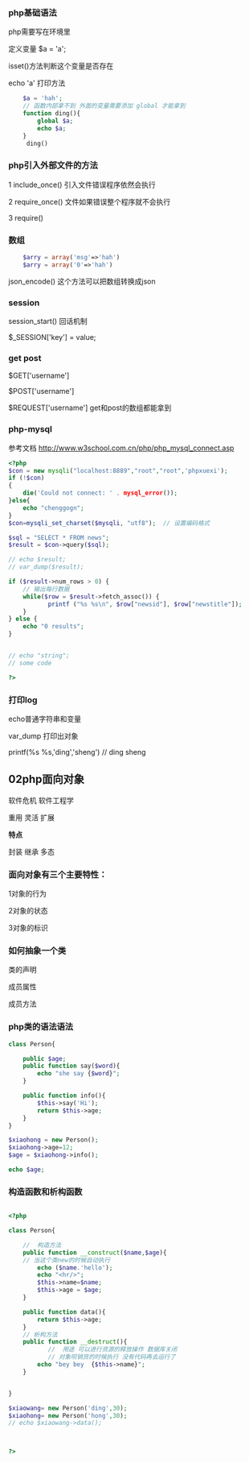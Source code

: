 ### php基础语法

php需要写在<?php ?>环境里

定义变量 $a = 'a';

isset()方法判断这个变量是否存在

echo 'a'  打印方法

```php
	$a = 'hah';
    // 函数内部拿不到 外面的变量需要添加 global 才能拿到
	function ding(){
		global $a;
		echo $a;
	}
	 ding()
```

### php引入外部文件的方法

1 include_once() 引入文件错误程序依然会执行

2 require_once() 文件如果错误整个程序就不会执行

3 require() 

### 数组

```php
    $arry = array('msg'=>'hah')
    $arry = array('0'=>'hah')
```
json_encode() 这个方法可以把数组转换成json

### session
session_start() 回话机制

$_SESSION['key'] = value;

### get post 

$GET['username']

$POST['username']

$REQUEST['username'] get和post的数组都能拿到


### php-mysql
参考文档 http://www.w3school.com.cn/php/php_mysql_connect.asp


```php
<?php
$con = new mysqli("localhost:8889","root","root",'phpxuexi');
if (!$con)
{
	die('Could not connect: ' . mysql_error());
}else{
	echo "chenggogn";
}
$con=mysqli_set_charset($mysqli, "utf8");  // 设置编码格式

$sql = "SELECT * FROM news";
$result = $con->query($sql);

// echo $result;
// var_dump($result);

if ($result->num_rows > 0) {
    // 输出每行数据
    while($row = $result->fetch_assoc()) {
           printf ("%s %s\n", $row["newsid"], $row["newstitle"]);
    }
} else {
    echo "0 results";
}


// echo "string";
// some code

?>
```

### 打印log

echo普通字符串和变量

var_dump 打印出对象

 printf(%s %s,'ding','sheng') // ding sheng
 
## 02php面向对象

软件危机 软件工程学

重用 灵活 扩展

**特点**

封装 继承 多态


### 面向对象有三个主要特性：

1对象的行为

2对象的状态

3对象的标识

### 如何抽象一个类

类的声明

成员属性 

成员方法

### php类的语法语法

```php
class Person{

	public $age;
	public function say($word){
		echo "she say {$word}";
	}

	public function info(){
		$this->say('Hi');
		return $this->age;
	}
}

$xiaohong = new Person();
$xiaohong->age=12;
$age = $xiaohong->info();

echo $age;
```

### 构造函数和析构函数


```php

<?php 

class Person{

	//  构造方法
	public function __construct($name,$age){
	// 当这个类new的时候自动执行
		echo ($name.'hello');
		echo "<hr/>";
		$this->name=$name;
		$this->age = $age;
	}

	public function data(){
		return $this->age;
	}
	// 析构方法
	public function __destruct(){
           //  用途 可以进行资源的释放操作 数据库关闭
           // 对象呗销货的时候执行 没有代码再去运行了
		echo "bey bey  {$this->name}";
	}


}

$xiaowang= new Person('ding',30);
$xiaohong= new Person('hong',30);
// echo $xiaowang->data();



?>
```


